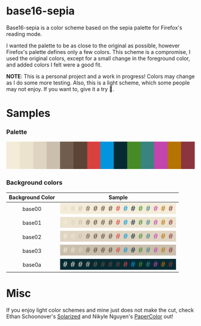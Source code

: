 # base16-sepia
Base16-sepia is a color scheme based on the sepia palette for Firefox's reading
mode.

I wanted the palette to be as close to the original as possible, however
Firefox's palette defines only a few colors. This scheme is a compromise, I
used the original colors, except for a small change in the foreground color,
and added colors I felt were a good fit.

__NOTE__: This is a personal project and a work in progress! Colors may change
as I do some more testing. Also, this is a light scheme, which some people may
not enjoy. If you want to, give it a try :metal:.

# Samples

### Palette

![palette](img/palette.png)

### Background colors

| Background Color | Sample                |
| :--------------: | :-------------------: |
| base00           | ![bg00](img/bg00.png) |
| base01           | ![bg01](img/bg01.png) |
| base02           | ![bg02](img/bg02.png) |
| base03           | ![bg03](img/bg03.png) |
| base0a           | ![bg0a](img/bg0a.png) |

# Misc

If you enjoy light color schemes and mine just does not make the cut, check
Ethan Schoonover's [Solarized](https://ethanschoonover.com/solarized) and
Nikyle Nguyen's [PaperColor](https://github.com/NLKNguyen/papercolor-theme) out!
